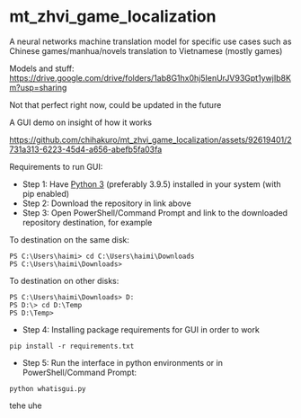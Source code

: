 # mt_zhvi_game_localization
A neural networks machine translation model for specific use cases such as Chinese games/manhua/novels translation to Vietnamese (mostly games)

Models and stuff: https://drive.google.com/drive/folders/1ab8G1hx0hj5IenUrJV93Gpt1ywjIb8Km?usp=sharing

Not that perfect right now, could be updated in the future

A GUI demo on insight of how it works

https://github.com/chihakuro/mt_zhvi_game_localization/assets/92619401/2731a313-6223-45d4-a656-abefb5fa03fa

Requirements to run GUI:

+ Step 1: Have [Python 3](https://www.python.org/downloads/release/python-395/) (preferably 3.9.5) installed in your system (with pip enabled)
+ Step 2: Download the repository in link above
+ Step 3: Open PowerShell/Command Prompt and link to the downloaded repository destination, for example

To destination on the same disk:
```
PS C:\Users\haimi> cd C:\Users\haimi\Downloads
PS C:\Users\haimi\Downloads>
```

To destination on other disks:
```
PS C:\Users\haimi\Downloads> D:
PS D:\> cd D:\Temp
PS D:\Temp>
```

+ Step 4: Installing package requirements for GUI in order to work

```
pip install -r requirements.txt
```

+ Step 5: Run the interface in python environments or in PowerShell/Command Prompt:

```
python whatisgui.py
```

tehe uhe
